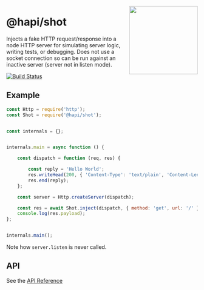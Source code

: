 <a href="http://hapijs.com"><img src="https://raw.githubusercontent.com/hapijs/assets/master/images/family.png" width="180px" align="right" /></a>

# @hapi/shot

Injects a fake HTTP request/response into a node HTTP server for simulating server logic, writing tests, or debugging. Does not use a socket
connection so can be run against an inactive server (server not in listen mode).

[![Build Status](https://secure.travis-ci.org/hapijs/shot.png)](http://travis-ci.org/hapijs/shot)

## Example

```javascript
const Http = require('http');
const Shot = require('@hapi/shot');


const internals = {};


internals.main = async function () {

    const dispatch = function (req, res) {

        const reply = 'Hello World';
        res.writeHead(200, { 'Content-Type': 'text/plain', 'Content-Length': reply.length });
        res.end(reply);
    };

    const server = Http.createServer(dispatch);

    const res = await Shot.inject(dispatch, { method: 'get', url: '/' });
    console.log(res.payload);
};


internals.main();
```

Note how `server.listen` is never called.

## API

See the [API Reference](API.md)
